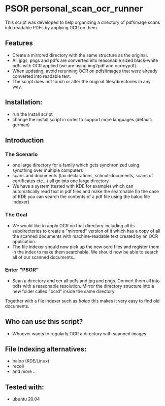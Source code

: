 # PSOR personal_scan_ocr_runner

This script was developed to help organizing a directory of pdf/image scans into readable PDFs by applying OCR on them.

## Features

- Create a mirrored directory with the same structure as the original.
- All jpgs, pngs and pdfs are converted into reasonable sized black-white pdfs with OCR applied (we are using img2pdf and ocrmypdf).
- When updating, avoid rerunning OCR on pdfs/images that were already converted into readable text.
- The script does not touch or alter the original files/directories in any way.

## Installation:

- run the install script
- change the install script in order to support more languages (default: german)

## Introduction

### The Scenario

- one large directory for a family which gets synchronized using syncthing over multiple computers
- scans and documents (tax declarations, school-documents, scans of certificates etc...) all go into one large directory
- We have a system (tested with KDE for example) which can automatically read text in pdf
  files and make the searchable (In the case of KDE you can search the contents of a pdf file using
  the baloo file indexer)

### The Goal

- We would like to apply OCR on that directory including all its subdirectories to create a "mirrored" version of it
  which has a copy of all the scanned documents with machine-readable text created by an OCR application.
- The file indexer should now pick up the new ocrd files and register them in the index to make them searchable. We should
  now be able to search all of our scanned documents..

### Enter "PSOR"

- Scan a directory and ocr all pdfs and jpg and pngs. Convert them all into pdfs with a reasonable resolution.
  Mirror the directory structure into a new folder called "ocrd" inside the same directory.
  
Together with a file indexer such as *baloo* this makes it very easy to find old documents.

## Who can use this script?

- Whoever wants to regularly OCR a directory with scanned images.

## File Indexing alternatives:

- baloo (KDE/Linux)
- recoll
- and more ...

## Tested with:

- ubuntu 20.04
